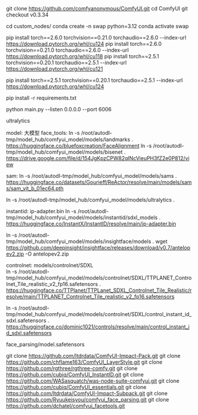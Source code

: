git clone https://github.com/comfyanonymous/ComfyUI.git 
cd ComfyUI
git checkout v0.3.34

cd custom_nodes/
conda create -n swap python=3.12
conda activate swap


pip install torch==2.6.0 torchvision==0.21.0 torchaudio==2.6.0 --index-url https://download.pytorch.org/whl/cu124
pip install torch==2.6.0 torchvision==0.21.0 torchaudio==2.6.0 --index-url https://download.pytorch.org/whl/cu118
pip install torch==2.5.1 torchvision==0.20.1 torchaudio==2.5.1 --index-url https://download.pytorch.org/whl/cu121


pip install torch==2.5.1 torchvision==0.20.1 torchaudio==2.5.1 --index-url https://download.pytorch.org/whl/cu124

pip install -r requirements.txt




python main.py --listen 0.0.0.0 --port 6006 

ultralytics


model:
大模型
face_tools: 
ln -s /root/autodl-tmp/model_hub/comfyui_model/models/landmarks .         https://huggingface.co/bluefoxcreation/FaceAlignment
ln -s /root/autodl-tmp/model_hub/comfyui_model/models/bisenet .           https://drive.google.com/file/d/154JgKpzCPW82qINcVieuPH3fZ2e0P812/view

sam: 
ln -s /root/autodl-tmp/model_hub/comfyui_model/models/sams .
https://huggingface.co/datasets/Gourieff/ReActor/resolve/main/models/sams/sam_vit_b_01ec64.pth

ln -s /root/autodl-tmp/model_hub/comfyui_model/models/ultralytics .

instantid: ip-adapter.bin
ln -s /root/autodl-tmp/model_hub/comfyui_model/models/instantid/sdxl_models .   
https://huggingface.co/InstantX/InstantID/resolve/main/ip-adapter.bin

ln -s /root/autodl-tmp/model_hub/comfyui_model/models/insightface/models .  wget https://github.com/deepinsight/insightface/releases/download/v0.7/antelopev2.zip -O antelopev2.zip

controlnet: models/controlnet/SDXL   
ln -s /root/autodl-tmp/model_hub/comfyui_model/models/controlnet/SDXL/TTPLANET_Controlnet_Tile_realistic_v2_fp16.safetensors . 
https://huggingface.co/TTPlanet/TTPLanet_SDXL_Controlnet_Tile_Realistic/resolve/main/TTPLANET_Controlnet_Tile_realistic_v2_fp16.safetensors

ln -s /root/autodl-tmp/model_hub/comfyui_model/models/controlnet/SDXL/control_instant_id_sdxl.safetensors .   
https://huggingface.co/dominic1021/controls/resolve/main/control_instant_id_sdxl.safetensors


face_parsing/model.safetensors



git clone https://github.com/ltdrdata/ComfyUI-Impact-Pack.git
git clone https://github.com/chflame163/ComfyUI_LayerStyle.git
git clone https://github.com/rgthree/rgthree-comfy.git
git clone https://github.com/cubiq/ComfyUI_InstantID.git
git clone https://github.com/WASasquatch/was-node-suite-comfyui.git
git clone https://github.com/cubiq/ComfyUI_essentials.git
git clone https://github.com/ltdrdata/ComfyUI-Impact-Subpack.git
git clone https://github.com/Ryuukeisyou/comfyui_face_parsing.git
git clone https://github.com/dchatel/comfyui_facetools.git


